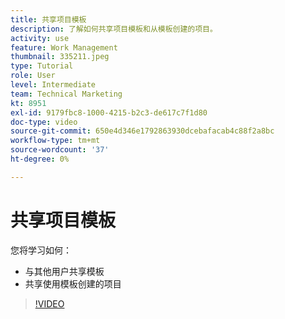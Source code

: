 ```yaml
---
title: 共享项目模板
description: 了解如何共享项目模板和从模板创建的项目。
activity: use
feature: Work Management
thumbnail: 335211.jpeg
type: Tutorial
role: User
level: Intermediate
team: Technical Marketing
kt: 8951
exl-id: 9179fbc8-1000-4215-b2c3-de617c7f1d80
doc-type: video
source-git-commit: 650e4d346e1792863930dcebafacab4c88f2a8bc
workflow-type: tm+mt
source-wordcount: '37'
ht-degree: 0%

---
```


# 共享项目模板

您将学习如何：

* 与其他用户共享模板
* 共享使用模板创建的项目

>[!VIDEO](https://video.tv.adobe.com/v/335211/?quality=12&learn=on)
